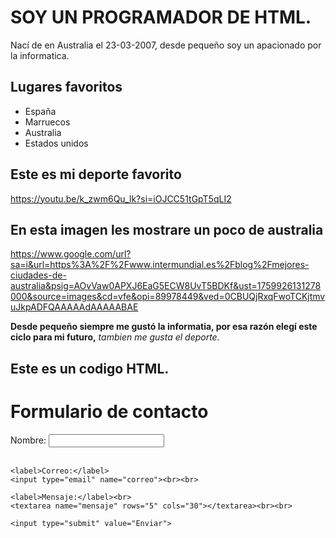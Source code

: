 # SOY UN PROGRAMADOR DE HTML.
Nací de en Australia el 23-03-2007, desde pequeño soy un apacionado por la informatica.
## Lugares favoritos
- España
- Marruecos
- Australia
- Estados unidos
## Este es mi deporte favorito
https://youtu.be/k_zwm6Qu_lk?si=iOJCC51tGpT5qLI2

## En esta imagen les mostrare un poco de australia
 https://www.google.com/url?sa=i&url=https%3A%2F%2Fwww.intermundial.es%2Fblog%2Fmejores-ciudades-de-australia&psig=AOvVaw0APXJ6EaG5ECW8UvT5BDKf&ust=1759926131278000&source=images&cd=vfe&opi=89978449&ved=0CBUQjRxqFwoTCKjtmvuJkpADFQAAAAAdAAAAABAE

 **Desde pequeño siempre me gustó la informatia, por esa razón elegí este ciclo para mi futuro,** 
 *tambien me gusta el deporte.*

 ## Este es un codigo HTML.
 > <!DOCTYPE html>
<html lang="es">
<head>
  <meta charset="UTF-8">
  <title>Formulario básico</title>
</head>
<body>

  <h1>Formulario de contacto</h1>

  <form action="/enviar" method="post">
    <label>Nombre:</label>
    <input type="text" name="nombre"><br><br>

    <label>Correo:</label>
    <input type="email" name="correo"><br><br>

    <label>Mensaje:</label><br>
    <textarea name="mensaje" rows="5" cols="30"></textarea><br><br>

    <input type="submit" value="Enviar">
  </form>

</body>
</html>


